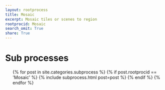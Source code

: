 ```yaml
---
layout: rootprocess
title: Mosaic
excerpt: Mosaic tiles or scenes to region
rootprocid: Mosaic
search_omit: True
share: True
---
```

<h1 class='foot-description'>Sub processes</h1>
<ul class='post-list'>
{% for post in site.categories.subprocess %}
 {% if post.rootprocid == 'Mosaic' %}
   {% include subprocess.html post=post %}
 {% endif %}
{% endfor %}
</ul>
